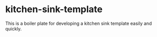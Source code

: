# kitchen-sink-template

This is a boiler plate for developing a kitchen sink template easily and quickly. 
